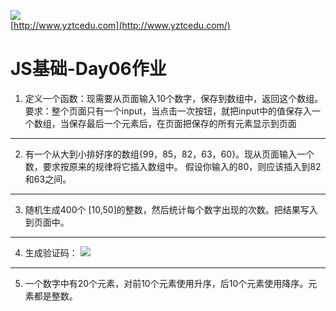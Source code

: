 ![](http://www.yztcedu.com/images/logo.png)     
[http://www.yztcedu.com](http://www.yztcedu.com/)  
# JS基础-Day06作业
1. 定义一个函数：现需要从页面输入10个数字，保存到数组中，返回这个数组。     
   要求：整个页面只有一个input，当点击一次按钮，就把input中的值保存入一个数组，当保存最后一个元素后，在页面把保存的所有元素显示到页面

----------------------------
2. 有一个从大到小排好序的数组{99，85，82，63，60}。现从页面输入一个数，要求按原来的规律将它插入数组中。  假设你输入的80，则应该插入到82和63之间。

---------------------------
3. 随机生成400个 [10,50]的整数，然后统计每个数字出现的次数。把结果写入到页面中。

---------------------------
4. 生成验证码：
   ![](http://o7cqr8cfk.bkt.clouddn.com/public/16-12-5/33472321.jpg)

---------------------------
5. 一个数字中有20个元素，对前10个元素使用升序，后10个元素使用降序。元素都是整数。